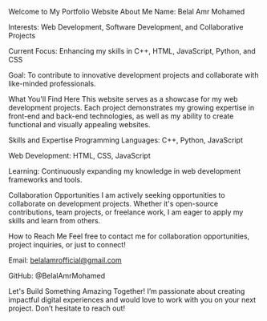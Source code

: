 Welcome to My Portfolio Website
About Me
Name: Belal Amr Mohamed

Interests: Web Development, Software Development, and Collaborative Projects

Current Focus: Enhancing my skills in C++, HTML, JavaScript, Python, and CSS

Goal: To contribute to innovative development projects and collaborate with like-minded professionals.

What You'll Find Here
This website serves as a showcase for my web development projects. Each project demonstrates my growing expertise in front-end and back-end technologies, as well as my ability to create functional and visually appealing websites.

Skills and Expertise
Programming Languages: C++, Python, JavaScript

Web Development: HTML, CSS, JavaScript

Learning: Continuously expanding my knowledge in web development frameworks and tools.

Collaboration Opportunities
I am actively seeking opportunities to collaborate on development projects. Whether it's open-source contributions, team projects, or freelance work, I am eager to apply my skills and learn from others.

How to Reach Me
Feel free to contact me for collaboration opportunities, project inquiries, or just to connect!

Email: belalamrofficial@gmail.com

GitHub: @BelalAmrMohamed

Let's Build Something Amazing Together!
I’m passionate about creating impactful digital experiences and would love to work with you on your next project. Don’t hesitate to reach out!
